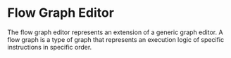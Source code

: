 ﻿# Flow Graph Editor

The flow graph editor represents an extension of a generic graph editor. A flow graph
is a type of graph that represents an execution logic of specific instructions in specific order.
